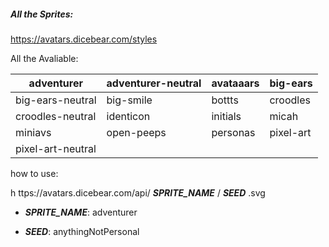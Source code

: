 ##### All the Sprites:

https://avatars.dicebear.com/styles

All the Avaliable:

| adventurer        | adventurer-neutral | avataaars | big-ears  |
| ----------------- | ------------------ | --------- | --------- |
| big-ears-neutral  | big-smile          | bottts    | croodles  |
| croodles-neutral  | identicon          | initials  | micah     |
| miniavs           | open-peeps         | personas  | pixel-art |
| pixel-art-neutral |                    |           |           |

how to use:

h ttps://avatars.dicebear.com/api/ ***SPRITE_NAME*** / ***SEED*** .svg

- ***SPRITE_NAME***: adventurer

- ***SEED***: anythingNotPersonal
